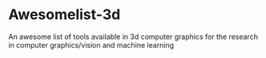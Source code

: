 # Awesomelist-3d
An awesome list of tools available in 3d computer graphics for the research in computer graphics/vision and machine learning
